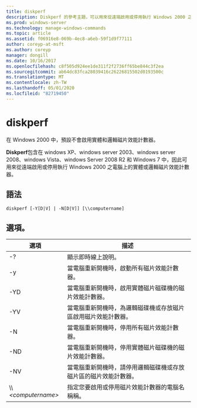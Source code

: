 ```yaml
---
title: diskperf
description: Diskperf 的參考主題，可以用來從遠端啟用或停用執行 Windows 2000 之電腦上的實體或邏輯磁片效能計數器。
ms.prod: windows-server
ms.technology: manage-windows-commands
ms.topic: article
ms.assetid: f06916e8-069b-4ec8-a6eb-59f1d9f77111
author: coreyp-at-msft
ms.author: coreyp
manager: dongill
ms.date: 10/16/2017
ms.openlocfilehash: c8f505d924ee1de311f2f2736ff65be844c3f2ea
ms.sourcegitcommit: ab64dc83fca28039416c26226815502d0193500c
ms.translationtype: MT
ms.contentlocale: zh-TW
ms.lasthandoff: 05/01/2020
ms.locfileid: "82719450"
---
```

# <a name="diskperf"></a>diskperf

在 Windows 2000 中，預設不會啟用實體和邏輯磁片效能計數器。

**Diskperf**包含在 windows XP、windows server 2003、windows server 2008、windows Vista、windows Server 2008 R2 和 Windows 7 中，因此可用來從遠端啟用或停用執行 Windows 2000 之電腦上的實體或邏輯磁片效能計數器。

## <a name="syntax"></a>語法

```
diskperf [-Y[D|V] | -N[D|V]] [\\computername]
```

## <a name="options"></a>選項。

|選項|描述|
|------|-----------|
|-?|顯示即時線上說明。|
|-y|當電腦重新開機時，啟動所有磁片效能計數器。|
|-YD|當電腦重新開機時，啟用實體磁片磁碟機的磁片效能計數器。|
|-YV|當電腦重新開機時，為邏輯磁碟機或存放磁片區啟用磁片效能計數器。|
|-N|當電腦重新開機時，停用所有磁片效能計數器。|
|-ND|當電腦重新開機時，停用實體磁片磁碟機的磁片效能計數器。|
|-NV|當電腦重新開機時，請停用邏輯磁碟機或存放磁片區的磁片效能計數器。|
|\\\\*\<computername>*|指定您要啟用或停用磁片效能計數器的電腦名稱稱。|